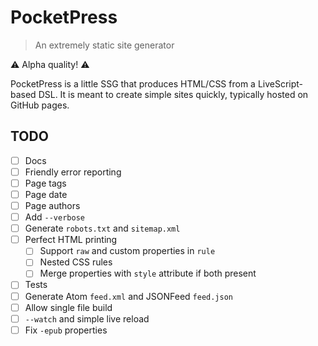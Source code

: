 # PocketPress

> An extremely static site generator

⚠️ Alpha quality! ⚠️

PocketPress is a little SSG that produces HTML/CSS from a LiveScript-based DSL. It is meant to create simple sites quickly, typically hosted on GitHub pages.

## TODO

- [ ] Docs
- [ ] Friendly error reporting
- [ ] Page tags
- [ ] Page date
- [ ] Page authors
- [ ] Add `--verbose`
- [ ] Generate `robots.txt` and `sitemap.xml`
- [ ] Perfect HTML printing
  - [ ] Support `raw` and custom properties in `rule`
  - [ ] Nested CSS rules
  - [ ] Merge properties with `style` attribute if both present
- [ ] Tests
- [ ] Generate Atom `feed.xml` and JSONFeed `feed.json`
- [ ] Allow single file build
- [ ] `--watch` and simple live reload
- [ ] Fix `-epub` properties
